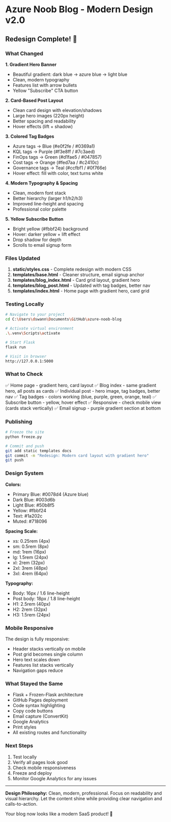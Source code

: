 # Azure Noob Blog - Modern Design v2.0
## Redesign Complete! 🎉

### What Changed

**1. Gradient Hero Banner**
- Beautiful gradient: dark blue → azure blue → light blue
- Clean, modern typography
- Features list with arrow bullets
- Yellow "Subscribe" CTA button

**2. Card-Based Post Layout**
- Clean card design with elevation/shadows
- Large hero images (220px height)
- Better spacing and readability
- Hover effects (lift + shadow)

**3. Colored Tag Badges**
- Azure tags → Blue (#e0f2fe / #0369a1)
- KQL tags → Purple (#f3e8ff / #7c3aed)
- FinOps tags → Green (#d1fae5 / #047857)
- Cost tags → Orange (#fed7aa / #c2410c)
- Governance tags → Teal (#ccfbf1 / #0f766e)
- Hover effect: fill with color, text turns white

**4. Modern Typography & Spacing**
- Clean, modern font stack
- Better hierarchy (larger h1/h2/h3)
- Improved line-height and spacing
- Professional color palette

**5. Yellow Subscribe Button**
- Bright yellow (#fbbf24) background
- Hover: darker yellow + lift effect
- Drop shadow for depth
- Scrolls to email signup form

### Files Updated

1. **static/styles.css** - Complete redesign with modern CSS
2. **templates/base.html** - Cleaner structure, email signup anchor
3. **templates/blog_index.html** - Card grid layout, gradient hero
4. **templates/blog_post.html** - Updated with tag badges, better nav
5. **templates/index.html** - Home page with gradient hero, card grid

### Testing Locally

```bash
# Navigate to your project
cd C:\Users\dswann\Documents\GitHub\azure-noob-blog

# Activate virtual environment
.\.venv\Scripts\activate

# Start Flask
flask run

# Visit in browser
http://127.0.0.1:5000
```

### What to Check

✅ Home page - gradient hero, card layout
✅ Blog index - same gradient hero, all posts as cards
✅ Individual post - hero image, tag badges, better nav
✅ Tag badges - colors working (blue, purple, green, orange, teal)
✅ Subscribe button - yellow, hover effect
✅ Responsive - check mobile view (cards stack vertically)
✅ Email signup - purple gradient section at bottom

### Publishing

```bash
# Freeze the site
python freeze.py

# Commit and push
git add static templates docs
git commit -m "Redesign: Modern card layout with gradient hero"
git push
```

### Design System

**Colors:**
- Primary Blue: #0078d4 (Azure blue)
- Dark Blue: #003d6b
- Light Blue: #50b8f5
- Yellow: #fbbf24
- Text: #1a202c
- Muted: #718096

**Spacing Scale:**
- xs: 0.25rem (4px)
- sm: 0.5rem (8px)
- md: 1rem (16px)
- lg: 1.5rem (24px)
- xl: 2rem (32px)
- 2xl: 3rem (48px)
- 3xl: 4rem (64px)

**Typography:**
- Body: 16px / 1.6 line-height
- Post body: 18px / 1.8 line-height
- H1: 2.5rem (40px)
- H2: 2rem (32px)
- H3: 1.5rem (24px)

### Mobile Responsive

The design is fully responsive:
- Header stacks vertically on mobile
- Post grid becomes single column
- Hero text scales down
- Features list stacks vertically
- Navigation gaps reduce

### What Stayed the Same

- Flask + Frozen-Flask architecture
- GitHub Pages deployment
- Code syntax highlighting
- Copy code buttons
- Email capture (ConvertKit)
- Google Analytics
- Print styles
- All existing routes and functionality

### Next Steps

1. Test locally
2. Verify all pages look good
3. Check mobile responsiveness
4. Freeze and deploy
5. Monitor Google Analytics for any issues

---

**Design Philosophy:**
Clean, modern, professional. Focus on readability and visual hierarchy. 
Let the content shine while providing clear navigation and calls-to-action.

Your blog now looks like a modern SaaS product! 🚀
